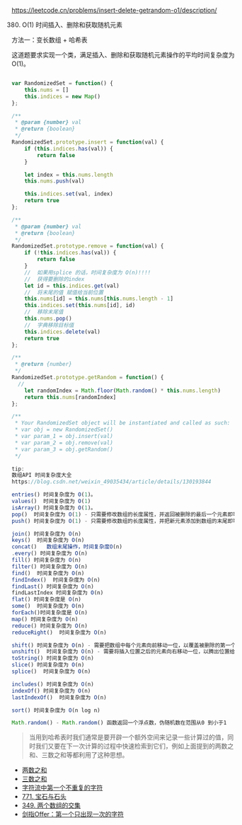 
https://leetcode.cn/problems/insert-delete-getrandom-o1/description/

380. O(1) 时间插入、删除和获取随机元素

方法一：变长数组 + 哈希表

这道题要求实现一个类，满足插入、删除和获取随机元素操作的平均时间复杂度为 O(1)。

```js

var RandomizedSet = function() {
    this.nums = []
    this.indices = new Map()
};

/** 
 * @param {number} val
 * @return {boolean}
 */
RandomizedSet.prototype.insert = function(val) {
    if (this.indices.has(val)) {
        return false
    }

    let index = this.nums.length
    this.nums.push(val)

    this.indices.set(val, index)
    return true
};

/** 
 * @param {number} val
 * @return {boolean}
 */
RandomizedSet.prototype.remove = function(val) {
    if (!this.indices.has(val)) {
        return false
    }
    //  如果用splice 的话，时间复杂度为 O(n)!!!!
    //  获得要删除的index
    let id = this.indices.get(val)
    //  将末尾的值 赋值给当前位置
    this.nums[id] = this.nums[this.nums.length - 1]
    this.indices.set(this.nums[id], id)
    //  移除末尾值  
    this.nums.pop()
    //  字典移除目标值
    this.indices.delete(val)
    return true
};

/**
 * @return {number}
 */
RandomizedSet.prototype.getRandom = function() {
  //  
    let randomIndex = Math.floor(Math.random() * this.nums.length)
    return this.nums[randomIndex]
};

/**
 * Your RandomizedSet object will be instantiated and called as such:
 * var obj = new RandomizedSet()
 * var param_1 = obj.insert(val)
 * var param_2 = obj.remove(val)
 * var param_3 = obj.getRandom()
 */

tip:
数组API 时间复杂度大全
https://blog.csdn.net/weixin_49035434/article/details/130193844

entries() 时间复杂度为 O(1)。
values()  时间复杂度为 O(1)
isArray() 时间复杂度为 O(1)。
pop()  时间复杂度为 O(1) - 只需要修改数组的长度属性，并返回被删除的最后一个元素即可，不需要遍历整个数组。
push() 时间复杂度为 O(1) - 只需要修改数组的长度属性，并把新元素添加到数组的末尾即可，不需要遍历整个数组

join() 时间复杂度为 O(n)
keys()  时间复杂度为 O(n)
concat()   数组末尾操作，时间复杂度O(n)    
.every() 时间复杂度为 O(n)
fill() 时间复杂度为 O(n)
filter() 时间复杂度为 O(n)
find()  时间复杂度为 O(n)
findIndex()  时间复杂度为 O(n)
findLast() 时间复杂度为 O(n)
findLastIndex 时间复杂度为 O(n)
flat() 时间复杂度是 O(n)
some()  时间复杂度为 O(n)
forEach()时间复杂度是 O(n)
map() 时间复杂度为 O(n)
reduce() 时间复杂度为 O(n)
reduceRight()  时间复杂度为 O(n)

shift() 时间复杂度为 O(n) - 需要把数组中每个元素向前移动一位，以覆盖被删除的第一个元素，并返回被删除的元素。
unshift()  时间复杂度为 O(n) - 需要将插入位置之后的元素向右移动一位，以腾出位置给新元素。这个操作会导致数组中的所有元素向右移动一位
toString() 时间复杂度为 O(n)
slice() 时间复杂度为 O(n)
splice()  时间复杂度为 O(n)

includes() 时间复杂度为 O(n)
indexOf() 时间复杂度为 O(n)
lastIndexOf()  时间复杂度为 O(n)

sort() 时间复杂度为 O(n log n)

Math.random() - Math.random() 函数返回一个浮点数，伪随机数在范围从0 到小于1

```

> 当用到哈希表时我们通常是要开辟一个额外空间来记录一些计算过的值，同时我们又要在下一次计算的过程中快速检索到它们，例如上面提到的两数之和、三数之和等都利用了这种思想。

- [两数之和](./数组/两数之和)
- [三数之和](./数组/三数之和)
- [字符流中第一个不重复的字符](./字符串/字符流中第一个不重复的字符.md)
- [771. 宝石与石头](https://leetcode.cn/problems/jewels-and-stones/description/)
- [349. 两个数组的交集](https://leetcode.cn/problems/intersection-of-two-arrays/description/)
- [剑指Offer：第一个只出现一次的字符](https://leetcode.cn/problems/di-yi-ge-zhi-chu-xian-yi-ci-de-zi-fu-lcof/)